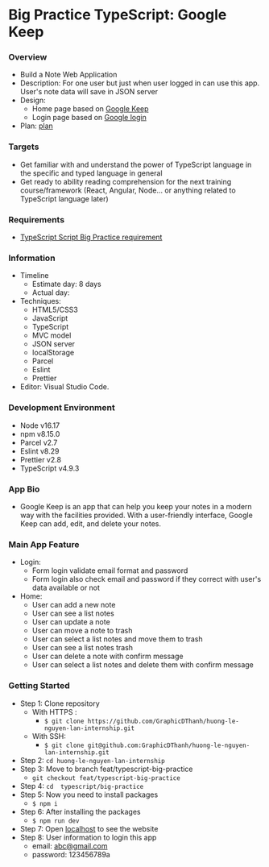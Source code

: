 # Big Practice TypeScript: Google Keep

### Overview

- Build a Note Web Application
- Description: For one user but just when user logged in can use this app. User's note data will save in JSON server
- Design:
  - Home page based on [Google Keep](https://keep.google.com/)
  - Login page based on [Google login](https://accounts.google.com/v3/signin/identifier?dsh=S604568833%3A1669618114483646&hl=vi&flowName=GlifWebSignIn&flowEntry=ServiceLogin&ifkv=ARgdvAs4p4kElAglL315rF4bWPsa1lvmR-Q-Dtq5aE-k0fgPr0CXJShwoVW7SpdWCpLZPMwSNGQ5Jg)
- Plan: [plan](https://docs.google.com/document/d/1PmVpm1iUnGtteS2p_BiP2o6RohPkYhZL015WfNVRzwA/edit#heading=h.xkxditrpo70s)

### Targets

- Get familiar with and understand the power of TypeScript language in the specific and typed language in general
- Get ready to ability reading comprehension for the next training course/framework (React, Angular, Node… or anything related to TypeScript language later)

### Requirements

- [TypeScript Script Big Practice requirement](https://docs.google.com/document/d/1LBgy__yR98Ml9-ABkef3TgRHJSRqAO7F6Os755pLrN0/edit#heading=h.sq2199c0soky)

### Information

- Timeline
  - Estimate day: 8 days
  - Actual day:
- Techniques:
  - HTML5/CSS3
  - JavaScript
  - TypeScript
  - MVC model
  - JSON server
  - localStorage
  - Parcel
  - Eslint
  - Prettier
- Editor: Visual Studio Code.

### Development Environment

- Node v16.17
- npm v8.15.0
- Parcel v2.7
- Eslint v8.29
- Prettier v2.8
- TypeScript v4.9.3

### App Bio

- Google Keep is an app that can help you keep your notes in a modern way with the facilities provided. With a user-friendly interface, Google Keep can add, edit, and delete your notes.

### Main App Feature

- Login:
  - Form login validate email format and password
  - Form login also check email and password if they correct with user's data available or not
- Home:
  - User can add a new note
  - User can see a list notes
  - User can update a note
  - User can move a note to trash
  - User can select a list notes and move them to trash
  - User can see a list notes trash
  - User can delete a note with confirm message
  - User can select a list notes and delete them with confirm message

### Getting Started

- Step 1: Clone repository
  - With HTTPS :
    - `$ git clone https://github.com/GraphicDThanh/huong-le-nguyen-lan-internship.git`
  - With SSH:
    - `$ git clone git@github.com:GraphicDThanh/huong-le-nguyen-lan-internship.git`
- Step 2: `cd huong-le-nguyen-lan-internship`
- Step 3: Move to branch feat/typescript-big-practice
  - `git checkout feat/typescript-big-practice`
- Step 4: `cd  typescript/big-practice`
- Step 5: Now you need to install packages
  - `$ npm i`
- Step 6: After installing the packages
  - `$ npm run dev`
- Step 7: Open [localhost](http://localhost:1234) to see the website
- Step 8: User information to login this app
  - email: abc@gmail.com
  - password: 123456789a
